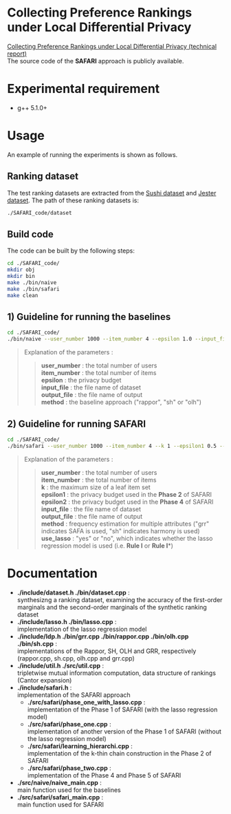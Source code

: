 # Collecting Preference Rankings under Local Differential Privacy
 
[Collecting Preference Rankings under Local Differential Privacy (technical report)](https://github.com/cheng-lab-at-bupt/SAFARI/blob/master/Collecting%20Preference%20Rankings%20under%20Local%20Differential%20Privacy%20(technical%20report).pdf)  
The source code of the **SAFARI** approach is publicly available.

# Experimental requirement
- g++  5.1.0+

# Usage
An example of running the experiments is shown as follows.

## Ranking dataset

The test ranking datasets are extracted from the [Sushi dataset](http://www.kamishima.net/sushi/) and [Jester dataset](http://goldberg.berkeley.edu/jester-data/). The path of these ranking datasets is:
```bash
./SAFARI_code/dataset
```

## Build code
The code can be built by the following steps:
```bash
cd ./SAFARI_code/
mkdir obj
mkdir bin
make ./bin/naive 
make ./bin/safari 
make clean
```


## 1) Guideline for running the baselines 
```bash
cd ./SAFARI_code/
./bin/naive --user_number 1000 --item_number 4 --epsilon 1.0 --input_file ./demo_dataset.txt --output_file out.txt --method rappor
```
> Explanation of the parameters :  
>> **user_number** : the total number of users  
>> **item_number** : the total number of items   
>> **epsilon** : the privacy budget  
>> **input_file** : the file name of dataset  
>> **output_file** : the file name of output  
>> **method** : the baseline approach ("rappor", "sh" or "olh")  

## 2) Guideline for running SAFARI
```bash
cd ./SAFARI_code/
./bin/safari --user_number 1000 --item_number 4 --k 1 --epsilon1 0.5 --epsilon2 0.5 --input_file ./demo_dataset.txt --output_file out.txt --method grr --use_lasso yes
```
> Explanation of the parameters :  
>> **user_number** : the total number of users   
>> **item_number** : the total number of items  
>> **k** : the maximum size of a leaf item set   
>> **epsilon1** : the privacy budget used in the **Phase 2** of SAFARI
>> **epsilon2** : the privacy budget used in the **Phase 4** of SAFARI
>> **input_file** : the file name of dataset  
>> **output_file** : the file name of output  
>> **method** : frequency estimation for multiple attributes ("grr" indicates SAFA is used, "sh" indicates harmony is used)  
>> **use_lasso** : "yes" or "no", which indicates whether the lasso regression model is used (i.e. **Rule I** or **Rule I***)

# Documentation
- **./include/dataset.h ./bin/dataset.cpp** :  
    synthesizng a ranking dataset, examining the accuracy of the first-order marginals and the second-order marginals of the synthetic ranking dataset
- **./include/lasso.h ./bin/lasso.cpp** :  
    implementation of the lasso regression model
- **./include/ldp.h ./bin/grr.cpp ./bin/rappor.cpp ./bin/olh.cpp ./bin/sh.cpp** :  
    implementations of the Rappor, SH, OLH and GRR, respectively (rappor.cpp, sh.cpp, olh.cpp and grr.cpp)
- **./include/util.h ./src/util.cpp** :  
    tripletwise mutual information computation, data structure of rankings (Cantor expansion)
- **./include/safari.h** :  
    implementation of the SAFARI approach
    - **./src/safari/phase_one_with_lasso.cpp** :  
        implementation of the Phase 1 of SAFARI (with the lasso regression model)
    - **./src/safari/phase_one.cpp** :  
        implementation of another version of the Phase 1 of SAFARI (without the lasso regression model)
    - **./src/safari/learning_hierarchi.cpp** :  
        implementation of the k-thin chain construction in the Phase 2 of SAFARI
    - **./src/safari/phase_two.cpp** :  
        implementation of the Phase 4 and Phase 5 of SAFARI
- **./src/naive/naive_main.cpp** :  
    main function used for the baselines
- **./src/safari/safari_main.cpp** :  
    main function used for SAFARI




